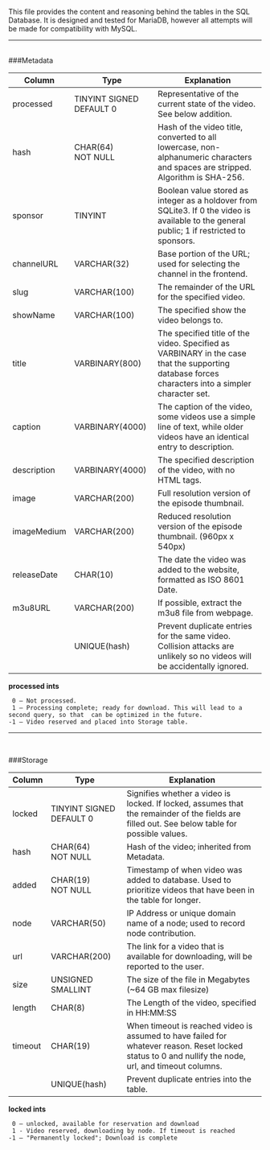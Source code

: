 This file provides the content and reasoning behind the tables in the SQL Database. It is designed and tested for MariaDB, however all attempts will be made for compatibility with MySQL. 

---
<br>
###Metadata

| Column | Type | Explanation |
|---|---|---|
| processed | TINYINT SIGNED DEFAULT 0 | Representative of the current state of the video. See below addition.
| hash | CHAR(64) <br> NOT NULL | Hash of the video title, converted to all lowercase, non-alphanumeric characters and spaces are stripped. Algorithm is SHA-256.
| sponsor | TINYINT | Boolean value stored as integer as a holdover from SQLite3. If 0 the video is available to the general public; 1 if restricted to sponsors.
| channelURL | VARCHAR(32) | Base portion of the URL; used for selecting the channel in the frontend.
| slug | VARCHAR(100) | The remainder of the URL for the specified video.
| showName | VARCHAR(100) | The specified show the video belongs to.
| title | VARBINARY(800) | The specified title of the video. Specified as VARBINARY in the case that the supporting database forces characters into a simpler character set.
| caption | VARBINARY(4000) | The caption of the video, some videos use a simple line of text, while older videos have an identical entry to description.
| description | VARBINARY(4000) | The specified description of the video, with no HTML tags.
|  image | VARCHAR(200) | Full resolution version of the episode thumbnail.
| imageMedium | VARCHAR(200) | Reduced resolution version of the episode thumbnail. (960px x 540px)
| releaseDate | CHAR(10) | The date the video was added to the website, formatted as ISO 8601 Date.
| m3u8URL | VARCHAR(200) | If possible, extract the m3u8 file from webpage.
|   | UNIQUE(hash) | Prevent duplicate entries for the same video. Collision attacks are unlikely so no videos will be accidentally ignored.


**processed ints**

     0 – Not processed.
     1 – Processing complete; ready for download. This will lead to a second query, so that  can be optimized in the future.
    -1 – Video reserved and placed into Storage table.

---
<br>

###Storage

| Column | Type | Explanation |
|---|---|---|
| locked | TINYINT SIGNED DEFAULT 0 | Signifies whether a video is locked. If locked, assumes that the remainder of the fields are filled out. See below table for possible values.
| hash | CHAR(64) <br> NOT NULL | Hash of the video; inherited from Metadata.
| added | CHAR(19) <br> NOT NULL| Timestamp of when video was added to database. Used to prioritize  videos that have been in the table for longer.
| node | VARCHAR(50) | IP Address or unique domain name of a node; used to record node contribution.
| url | VARCHAR(200) | The link for a video that is available for downloading, will be reported to the user.
| size | UNSIGNED SMALLINT | The size of the file in Megabytes (~64 GB max filesize)
| length | CHAR(8) | The Length of the video, specified in HH:MM:SS
| timeout | CHAR(19) | When timeout is reached video is assumed to have failed for whatever reason. Reset locked status to 0 and nullify the node, url, and timeout columns.
|   | UNIQUE(hash) | Prevent duplicate entries into the table.

**locked ints**

     0 – unlocked, available for reservation and download
     1 - Video reserved, downloading by node. If timeout is reached 
    -1 – "Permanently locked"; Download is complete